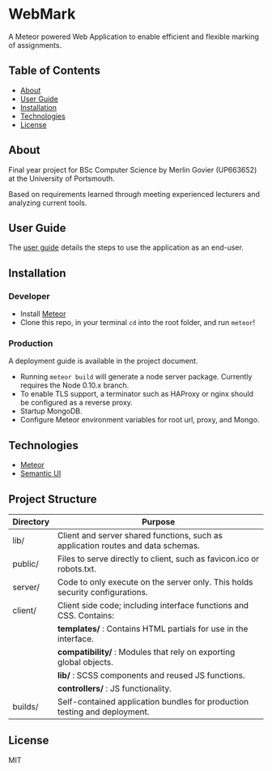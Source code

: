 # WebMark
A Meteor powered Web Application to enable efficient and flexible marking of assignments.

## Table of Contents

- [About](#about)
- [User Guide](#user)
- [Installation](#installation)
- [Technologies](#technologies)
- [License](#license)

## About
Final year project for BSc Computer Science by Merlin Govier (UP663652) at the University of Portsmouth.

Based on requirements learned through meeting experienced lecturers and analyzing current tools.

## User Guide
The [user guide](https://mgovier.github.io/WebMark/user/) details the steps to use the application as an end-user.

## Installation

### Developer
- Install [Meteor](https://www.meteor.com/)
- Clone this repo, in your terminal `cd` into the root folder, and run `meteor`!

### Production
A deployment guide is available in the project document.
- Running `meteor build` will generate a node server package. Currently requires the Node 0.10.x branch.
- To enable TLS support, a terminator such as HAProxy or nginx should be configured as a reverse proxy.
- Startup MongoDB.
- Configure Meteor environment variables for root url, proxy, and Mongo.

## Technologies
- [Meteor](https://www.meteor.com/)
- [Semantic UI](http://semantic-ui.com/)

## Project Structure

Directory | Purpose                           
----------|-----------------------------------
lib/      | Client and server shared functions, such as application routes and data schemas.
public/   | Files to serve directly to client, such as favicon.ico or robots.txt.
server/   | Code to only execute on the server only. This holds security configurations.
client/   | Client side code; including interface functions and CSS. Contains:
          | **templates/**    : Contains HTML partials for use in the interface.
          | **compatibility/**  : Modules that rely on exporting global objects.
          | **lib/**         : SCSS components and reused JS functions.
          | **controllers/** : JS functionality.
builds/   | Self-contained application bundles for production testing and deployment.

## License
MIT
